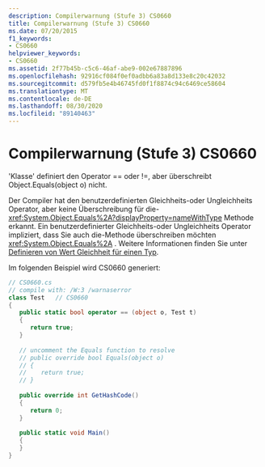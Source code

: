 ```yaml
---
description: Compilerwarnung (Stufe 3) CS0660
title: Compilerwarnung (Stufe 3) CS0660
ms.date: 07/20/2015
f1_keywords:
- CS0660
helpviewer_keywords:
- CS0660
ms.assetid: 2f77b45b-c5c6-46af-abe9-002e67887896
ms.openlocfilehash: 92916cf084f0ef0adbb6a83a8d133e8c20c42032
ms.sourcegitcommit: d579fb5e4b46745fd0f1f8874c94c6469ce58604
ms.translationtype: MT
ms.contentlocale: de-DE
ms.lasthandoff: 08/30/2020
ms.locfileid: "89140463"
---
```

# <a name="compiler-warning-level-3-cs0660"></a>Compilerwarnung (Stufe 3) CS0660

'Klasse' definiert den Operator == oder !=, aber überschreibt Object.Equals(object o) nicht.  
  
Der Compiler hat den benutzerdefinierten Gleichheits-oder Ungleichheits Operator, aber keine Überschreibung für die- <xref:System.Object.Equals%2A?displayProperty=nameWithType> Methode erkannt. Ein benutzerdefinierter Gleichheits-oder Ungleichheits Operator impliziert, dass Sie auch die-Methode überschreiben möchten <xref:System.Object.Equals%2A> . Weitere Informationen finden Sie unter [Definieren von Wert Gleichheit für einen Typ](../programming-guide/statements-expressions-operators/how-to-define-value-equality-for-a-type.md).
  
Im folgenden Beispiel wird CS0660 generiert:  

```csharp
// CS0660.cs  
// compile with: /W:3 /warnaserror  
class Test   // CS0660  
{  
   public static bool operator == (object o, Test t)  
   {  
      return true;  
   }  
  
   // uncomment the Equals function to resolve  
   // public override bool Equals(object o)  
   // {  
   //    return true;  
   // }  
  
   public override int GetHashCode()  
   {  
      return 0;  
   }  
  
   public static void Main()  
   {  
   }  
}  
```
